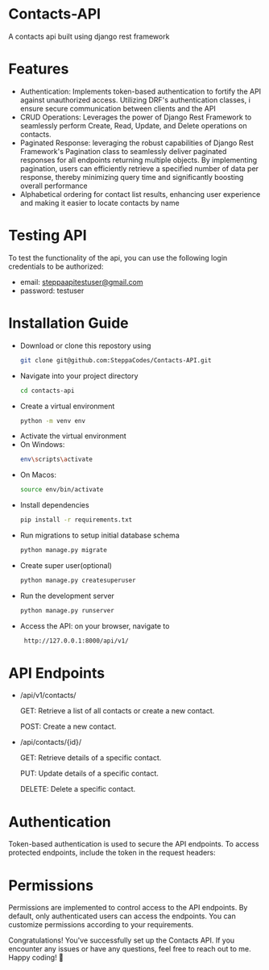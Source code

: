 # Contacts-API
A contacts api built using django rest framework

# Features 
- Authentication: Implements token-based authentication to fortify the API against unauthorized access. Utilizing DRF's authentication classes, i ensure secure communication between clients and the API
- CRUD Operations: Leverages the power of Django Rest Framework to seamlessly perform Create, Read, Update, and Delete operations on contacts.
- Paginated Response: leveraging the robust capabilities of Django Rest Framework's Pagination class to seamlessly deliver paginated responses for all endpoints returning multiple objects. By implementing pagination, users can efficiently retrieve a specified number of data per response, thereby minimizing query time and significantly boosting overall performance
- Alphabetical ordering for contact list results, enhancing user experience and making it easier to locate contacts by name

# Testing API
To test the functionality of the api, you can use the following login credentials to be authorized:
- email: steppaapitestuser@gmail.com
- password: testuser
# Installation Guide

- Download or clone this repostory using
  ```sh
  git clone git@github.com:SteppaCodes/Contacts-API.git
- Navigate into your project directory
  ```sh
  cd contacts-api
- Create a virtual environment
  ```sh
  python -m venv env
- Activate the virtual environment
- On Windows:
  ```sh
  env\scripts\activate
- On Macos:
  ```sh 
  source env/bin/activate
- Install dependencies
  ```sh
  pip install -r requirements.txt
- Run migrations to setup initial database schema
  ```sh
  python manage.py migrate
- Create super user(optional)
  ```sh
  python manage.py createsuperuser
- Run the development server
  ```sh
  python manage.py runserver
- Access the API: on your browser, navigate to
   ``` sh
    http://127.0.0.1:8000/api/v1/

# API Endpoints
- /api/v1/contacts/

  GET: Retrieve a list of all contacts or create a new contact.
  
  POST: Create a new contact.
  
- /api/contacts/{id}/

  GET: Retrieve details of a specific contact.
  
  PUT: Update details of a specific contact.
  
  DELETE: Delete a specific contact.

# Authentication
Token-based authentication is used to secure the API endpoints. To access protected endpoints, include the token in the request headers:

# Permissions
Permissions are implemented to control access to the API endpoints. By default, only authenticated users can access the endpoints. You can customize permissions according to your requirements.

Congratulations! You've successfully set up the Contacts API. If you encounter any issues or have any questions, feel free to reach out to me. Happy coding! 🚀
